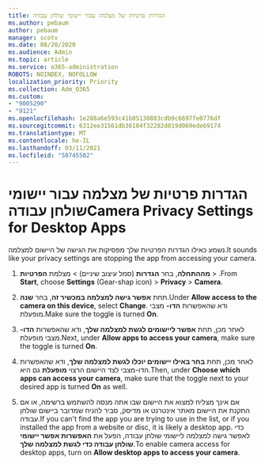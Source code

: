 ```yaml
---
title: הגדרות פרטיות של מצלמה עבור יישומי שולחן עבודה
ms.author: pebaum
author: pebaum
manager: scotv
ms.date: 08/20/2020
ms.audience: Admin
ms.topic: article
ms.service: o365-administration
ROBOTS: NOINDEX, NOFOLLOW
localization_priority: Priority
ms.collection: Adm_O365
ms.custom:
- "9005290"
- "9121"
ms.openlocfilehash: 1e288a6e593c41b05130883cdb9c6697fe0776df
ms.sourcegitcommit: 6312ee31561db36104f32282d019d069ede69174
ms.translationtype: MT
ms.contentlocale: he-IL
ms.lasthandoff: 03/11/2021
ms.locfileid: "50745502"
---
```

# <a name="camera-privacy-settings-for-desktop-apps"></a><span data-ttu-id="6a8dd-102">הגדרות פרטיות של מצלמה עבור יישומי שולחן עבודה</span><span class="sxs-lookup"><span data-stu-id="6a8dd-102">Camera Privacy Settings for Desktop Apps</span></span>

<span data-ttu-id="6a8dd-103">נשמע כאילו הגדרות הפרטיות שלך מפסיקות את הגישה של היישום למצלמה.</span><span class="sxs-lookup"><span data-stu-id="6a8dd-103">It sounds like your privacy settings are stopping the app from accessing your camera.</span></span>

1.  <span data-ttu-id="6a8dd-104">**מההתחלה**, בחר **הגדרות** (סמל עיצוב שיניים) > מצלמת **הפרטיות**  >  .</span><span class="sxs-lookup"><span data-stu-id="6a8dd-104">From **Start**, choose **Settings** (Gear-shap icon) > **Privacy** > **Camera**.</span></span>

2.  <span data-ttu-id="6a8dd-105">תחת **אפשר גישה למצלמה במכשיר זה**, בחר **שנה**.</span><span class="sxs-lookup"><span data-stu-id="6a8dd-105">Under **Allow access to the camera on this device**, select **Change**.</span></span> <span data-ttu-id="6a8dd-106">ודא שהאפשרות **הדו-** מצבי מופעלת.</span><span class="sxs-lookup"><span data-stu-id="6a8dd-106">Make sure the toggle is turned **On**.</span></span>

3.  <span data-ttu-id="6a8dd-107">לאחר מכן, תחת **אפשר ליישומים לגשת למצלמה שלך**, ודא שהאפשרות **הדו-** מצבי מופעלת.</span><span class="sxs-lookup"><span data-stu-id="6a8dd-107">Next, under **Allow apps to access your camera**, make sure the toggle is turned **On**.</span></span>

4.  <span data-ttu-id="6a8dd-108">לאחר מכן, תחת **בחר באילו יישומים יוכלו לגשת למצלמה שלך**, ודא שהאפשרות הדו-מצבי לצד היישום הרצוי **מופעלת** גם היא.</span><span class="sxs-lookup"><span data-stu-id="6a8dd-108">Then, under **Choose which apps can access your camera**, make sure that the toggle next to your desired app is turned **On** as well.</span></span>

5.  <span data-ttu-id="6a8dd-109">אם אינך מצליח למצוא את היישום שבו אתה מנסה להשתמש ברשימה, או אם התקנת את היישום מאתר אינטרנט או מדיסק, סביר להניח שמדובר ביישום שולחן עבודה.</span><span class="sxs-lookup"><span data-stu-id="6a8dd-109">If you can't find the app you are trying to use in the list, or if you installed the app from a website or disc, it is likely a desktop app.</span></span> <span data-ttu-id="6a8dd-110">כדי לאפשר גישה למצלמה ליישומי שולחן עבודה, הפעל את **האפשרות אפשר יישומי שולחן עבודה כדי לגשת למצלמה שלך**.</span><span class="sxs-lookup"><span data-stu-id="6a8dd-110">To enable camera access for desktop apps, turn on **Allow desktop apps to access your camera**.</span></span>